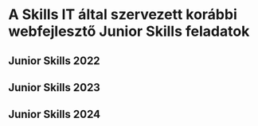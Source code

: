 # A Skills IT által szervezett korábbi webfejlesztő Junior Skills feladatok
## Junior Skills 2022
## Junior Skills 2023
## Junior Skills 2024

